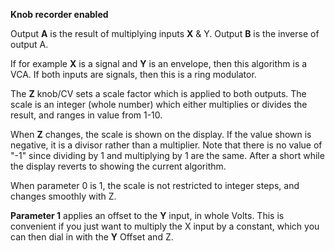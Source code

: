 
**Knob recorder enabled**

Output **A** is the result of multiplying inputs **X** & Y. Output **B** is the
inverse of output A.
>
If for example **X** is a signal and **Y** is an envelope, then this algorithm
is a VCA. If both inputs are signals, then this is a ring modulator.

The **Z** knob/CV sets a scale factor which is applied to both outputs. The scale is an integer (whole number) which either
multiplies or divides the result, and ranges in value from 1-10.

When **Z** changes, the scale is shown on the display. If the value shown is negative, it is a divisor rather than a
multiplier. Note that there is no value of "-1" since dividing by 1 and multiplying by 1 are the same. After a short
while the display reverts to showing the current algorithm.

When parameter 0 is 1, the scale is not restricted to integer steps, and changes smoothly with Z.

  **Parameter 1** applies an offset to the **Y** input, in whole Volts. This is convenient if you just want to multiply the X
input by a constant, which you can then dial in with the **Y** Offset and Z.
